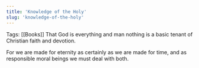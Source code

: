 ```yaml
---
title: 'Knowledge of the Holy'
slug: 'knowledge-of-the-holy'
---
```


Tags: [[Books]]
That God is everything and man nothing is a basic tenant of Christian faith and devotion.

For we are made for eternity as certainly as we are made for time, and as responsible moral beings we must deal with both.
